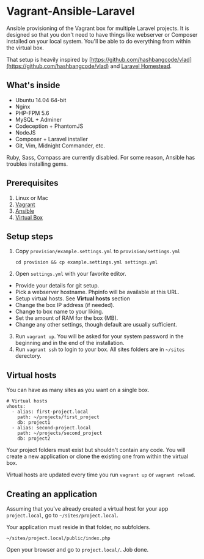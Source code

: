 # Vagrant-Ansible-Laravel #

Ansible provisioning of the Vagrant box for multiple Laravel projects. It is designed so that you don't need to have things like webserver or Composer installed on your local system. You'll be able to do everything from within the virtual box.

That setup is heavily inspired by [https://github.com/hashbangcode/vlad](https://github.com/hashbangcode/vlad) and [Laravel Homestead](http://laravel.com/docs/4.2/homestead).

## What's inside ##

* Ubuntu 14.04 64-bit
* Nginx
* PHP-FPM 5.6
* MySQL + Adminer
* Codeception + PhantomJS
* NodeJS
* Composer + Laravel installer
* Git, Vim, Midnight Commander, etc.

Ruby, Sass, Compass are currently disabled. For some reason, Ansible has troubles installing gems.

## Prerequisites ##

1. Linux or Mac
2. [Vagrant](https://www.vagrantup.com/downloads.html)
3. [Ansible](http://docs.ansible.com/intro_installation.html)
4. [Virtual Box](https://www.virtualbox.org/wiki/Downloads)

## Setup steps ##

1. Copy `provision/example.settings.yml` to `provision/settings.yml`

    `cd provision && cp example.settings.yml settings.yml`

2. Open `settings.yml` with your favorite editor.

  * Provide your details for git setup.
  * Pick a webserver hostname. Phpinfo will be available at this URL.
  * Setup virtual hosts. See **Virtual hosts** section
  * Change the box IP address (if needed).
  * Change to box name to your liking.
  * Set the amount of RAM for the box (MB).
  * Change any other settings, though default are usually sufficient.

3. Run `vagrant up`. You will be asked for your system password in the beginning and in the end of the installation.
4. Run `vagrant ssh` to login to your box. All sites folders are in `~/sites` derectory.

## Virtual hosts ##

You can have as many sites as you want on a single box.

    # Virtual hosts
    vhosts:
      - alias: first-project.local
        path: ~/projects/first_project
        db: project1
      - alias: second-project.local
        path: ~/projects/second_project
        db: project2

Your project folders must exist but shouldn't contain any code. You will create a new application or clone the existing one from within the virtual box.

Virtual hosts are updated every time you run `vagrant up` or `vagrant reload`.

## Creating an application ##

Assuming that you've already created a virtual host for your app `project.local`, go to `~/sites/project.local`.

Your application must reside in that folder, no subfolders.

    ~/sites/project.local/public/index.php

Open your browser and go to `project.local/`. Job done.
